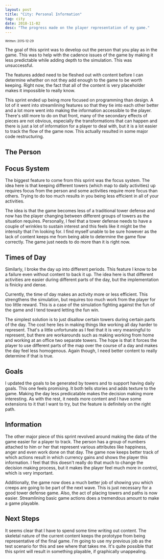 ```yaml
---
layout: post
title: "City: Personal Information"
tag: city
date: 2018-11-02
desc: "The progress made on the player representation of my game."
---
```


<p style="font-size:10px">Written: 2015-12-29


The goal of this sprint was to develop out the person that you play as in the game. This was to help with the cadence issues of the game by making it less predictable while adding depth to the simulation. This was unsuccessful.


The features added need to be fleshed out with content before I can determine whether on not they add enough to the game to be worth keeping. Right now, the fact that all of the content is very placeholder makes it impossible to really know.


This sprint ended up being more focused on programming than design. A lot of it went into streamlining features so that they tie into each other better and a lot more went into making the information accessible to the player. There's still more to do on that front, many of the secondary effects of pieces are not obvious, especially the transformations that can happen and there is just a lot of information for a player to deal with, but it is a lot easier to track the flow of the game now. This actually resulted in some major code restructuring.

## The Person
## Focus System

The biggest feature to come from this sprint was the focus system. The idea here is that keeping different towers (which map to daily activities) up requires focus from the person and some activities require more focus than others. Trying to do too much results in you being less efficient in all of your activities.


The idea is that the game becomes less of a traditional tower defense and now has the player changing between different groups of towers as the situation requires. Personally, I feel that a tower defense needs to have a couple of wrinkles to sustain interest and this feels like it might be the intensity that I'm looking for. I find myself unable to be sure however as the lack of content keeps me from being able to determine the game flow correctly. The game just needs to do more than it is right now.

## Times of Day

Similarly, I broke the day up into different periods. This feature I know to be a failure even without content to back it up. The idea here is that different activities are easier during different parts of the day, but the implementation is finicky and dense.


Currently, the time of day makes an activity more or less efficient. This strengthens the simulation, but requires too much work from the player for too little reward. This is a case of the simulation fighting against the fun of the game and I tend toward letting the fun win.


The simplest solution is to just disallow certain towers during certain parts of the day. The cost here lies in making things like working all day harder to represent. That's a little unfortunate as I feel that it is very meaningful to represent, but there are workarounds such as making working from home and working at an office two separate towers. The hope is that it forces the player to use different parts of the map over the course of a day and makes the day feel less homogenous. Again though, I need better content to really determine if that is true.

## Goals

I updated the goals to be generated by towers and to support having daily goals. This one feels promising. It both tells stories and adds texture to the game. Making the day less predicatable makes the decision making more interesting. As with the rest, it needs more content and I have some extensions to it that I want to try, but the feature is definitely on the right path.

## Information

The other major piece of this sprint revolved around making the data of the game easier for a player to track. The person has a group of numbers attached to him or her that represent various attributes like happiness, anger and even work done on that day. The game now keeps better track of which actions result in which currency gains and shows the player this information. I feel that this doesn't really do that much to change the decision making process, but it makes the player feel much more in control, which is very important.


Additionally, the game now does a much better job of showing you which creeps are going to be part of the next wave. This is just necessary for a good tower defense game. Also, the act of placing towers and paths is now easier. Streamlining basic game actions does a tremendous amount to make a game playable.

## Next Steps

It seems clear that I have to spend some time writing out content. The skeletal nature of the current content keeps the prototype from being representative of the final game. I'm going to use my previous job as the test scenario for this and see where that takes me. It's quite possible that this sprint will result in something playable, if graphically unappealing.

